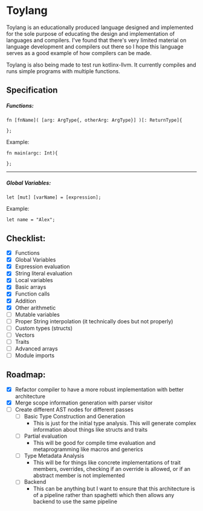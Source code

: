 # Toylang
Toylang is an educationally produced language designed and implemented for the sole purpose of educating the design and implementation of languages and compilers. I've found that there's very limited material on language development and compilers out there so I hope this language serves as a good example of how compilers can be made.

Toylang is also being made to test run kotlinx-llvm. It currently compiles and runs simple programs with multiple functions.

## Specification
##### _Functions_:
```
fn [fnName]( [arg: ArgType{, otherArg: ArgType}] )[: ReturnType]{

};
```
Example:
```
fn main(argc: Int){
    
};
```
------------------------------------------------------------------------------
##### _Global Variables_:
```
let [mut] [varName] = [expression];
```
Example:
```
let name = "Alex";
```

## Checklist:

* [x] Functions
* [x] Global Variables
* [x] Expression evaluation
* [x] String literal evaluation
* [x] Local variables
* [x] Basic arrays
* [x] Function calls
* [x] Addition
* [x] Other arithmetic
* [ ] Mutable variables
* [ ] Proper String interpolation (it technically does but not properly)
* [ ] Custom types (structs)
* [ ] Vectors
* [ ] Traits
* [ ] Advanced arrays
* [ ] Module imports

## Roadmap:
* [x] Refactor compiler to have a more robust implementation with better architecture
* [x] Merge scope information generation with parser visitor
* [ ] Create different AST nodes for different passes
    * [ ] Basic Type Construction and Generation
        * This is just for the initial type analysis. This will generate complex information about things like structs and traits
    * [ ] Partial evaluation
        * This will be good for compile time evaluation and metaprogramming like macros and generics
    * [ ] Type Metadata Analysis
        * This will be for things like concrete implementations of trait members, overrides, checking if an override is allowed, or if an abstract member is not implemented
    * [ ] Backend
        * This can be anything but I want to ensure that this architecture is of a pipeline rather than spaghetti which then allows any backend to use the same pipeline
        